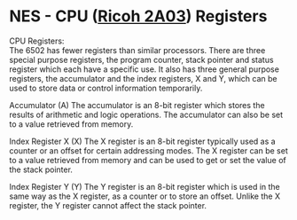 # NES - CPU ([Ricoh 2A03](https://en.wikipedia.org/wiki/Ricoh_2A03)) Registers

CPU Registers: <br>
The 6502 has fewer registers than similar processors. There are three special purpose
registers, the program counter, stack pointer and status register which each have a specific
use. It also has three general purpose registers, the accumulator and the index registers, X
and Y, which can be used to store data or control information temporarily.

Accumulator (A)
The accumulator is an 8-bit register which stores the results of arithmetic and logic
operations. The accumulator can also be set to a value retrieved from memory.

Index Register X (X)
The X register is an 8-bit register typically used as a counter or an offset for certain
addressing modes. The X register can be set to a value retrieved from memory and can be
used to get or set the value of the stack pointer.

Index Register Y (Y)
The Y register is an 8-bit register which is used in the same way as the X register, as a
counter or to store an offset. Unlike the X register, the Y register cannot affect the stack
pointer. 
